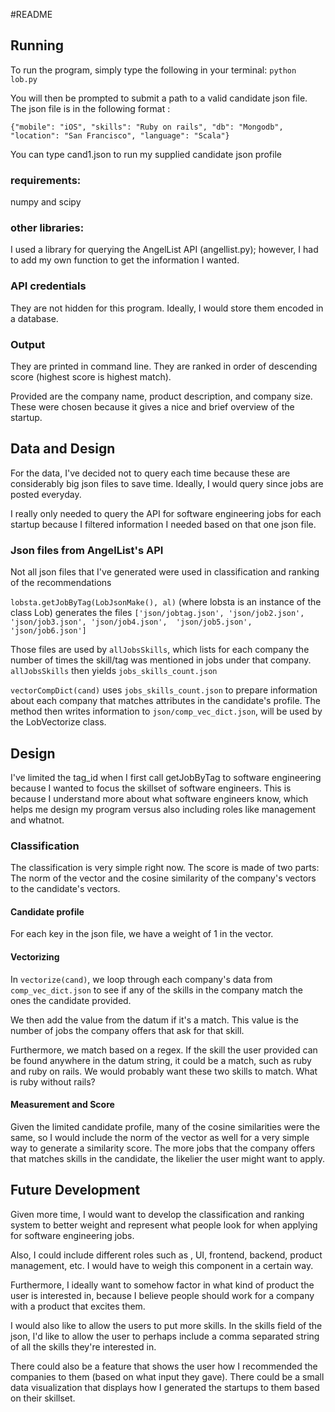 #README

## Running
To run the program, simply type the following in your terminal:
`python lob.py` 

You will then be prompted to submit a path to a valid candidate json file. The json file is in the following format :

`{"mobile": "iOS", "skills": "Ruby on rails", "db": "Mongodb", "location": "San Francisco", "language": "Scala"}`

You can type cand1.json to run my supplied candidate json profile

### requirements:
numpy and scipy
### other libraries:
I used a library for querying the AngelList API (angellist.py); however, I had to add my own function to get the information I wanted.
### API credentials 
They are not hidden for this program. Ideally, I would store them encoded in a database. 
### Output
They are printed in command line. They are ranked in order of descending score (highest score is highest match). 

Provided are the company name, product description, and company size. These were chosen because it gives a nice and brief overview of the startup. 
## Data and Design
For the data, I've decided not to query each time because these are considerably big json files to save time. Ideally, I would query since jobs are posted everyday. 

I really only needed to query the API for software engineering jobs for each startup because I filtered information I needed based on that one json file. 
### Json files from AngelList's API
Not all json files that I've generated were used in classification and ranking of the recommendations

`lobsta.getJobByTag(LobJsonMake(), al)` (where lobsta is an instance of the class Lob) generates the files `['json/jobtag.json', 'json/job2.json', 'json/job3.json', 'json/job4.json', 
    'json/job5.json', 'json/job6.json'] `
    
 Those files are used by `allJobsSkills`, which lists for each company the number of times the skill/tag was mentioned in jobs under that company. `allJobsSkills` then yields `jobs_skills_count.json`
 
 
 `vectorCompDict(cand)` uses `jobs_skills_count.json` to prepare information about each company that matches attributes in the candidate's profile. The method then writes information to `json/comp_vec_dict.json`, will be used by the LobVectorize class.

## Design
I've limited the tag_id when I first call getJobByTag to software engineering because I wanted to focus the skillset of software engineers. This is because I understand more about what software engineers know, which helps me design my program versus also including roles like management and whatnot. 
### Classification
The classification is very simple right now. The score is made of two parts: The norm of the vector and the cosine similarity of the company's vectors to the candidate's vectors.

#### Candidate profile
For each key in the json file, we have a weight of 1 in the vector.
#### Vectorizing
In `vectorize(cand)`, we loop through each company's data from `comp_vec_dict.json` to see if any of the skills in the company match the ones the candidate provided. 

We then add the value from the datum if it's a match. This value is the number of jobs the company offers that ask for that skill. 

Furthermore, we match based on a regex. If the skill the user provided can be found anywhere in the datum string, it could be a match, such as ruby and ruby on rails. We would probably want these two skills to match. What is ruby without rails?  
#### Measurement and Score
Given the limited candidate profile, many of the cosine similarities were the same, so I would include the norm of the vector as well for a very simple way to generate a similarity score. The more jobs that the company offers that matches skills in the candidate, the likelier the user might want to apply. 
## Future Development
Given more time, I would want to develop the classification and ranking system to better weight and represent what people look for when applying for software engineering jobs.

Also, I could include different roles such as , UI, frontend, backend, product management, etc. I would have to weigh this component in a certain way. 

Furthermore, I ideally want to somehow factor in what kind of product the user is interested in, because I believe people should work for a company with a product that excites them. 

I would also like to allow the users to put more skills. In the skills field of the json, I'd like to allow the user to perhaps include a comma separated string of all the skills they're interested in. 

There could also be a feature that shows the user how I recommended the companies to them (based on what input they gave). There could be a small data visualization that displays how I generated the startups to them based on their skillset.